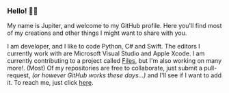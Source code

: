 ### Hello! 👨‍💻
My name is Jupiter, and welcome to my GitHub profile. Here you'll find most of my creations and other things I might want to share with you.

I am developer, and I like to code Python, C# and Swift. The editors I currently work with are Microsoft Visual Studio and Apple Xcode. I am currently contributing to a project called [Files](https://github.com/files-community/Files), but I'm also working on many more!. (Most) Of my repositories are free to collaborate, just submit a pull-request, *(or however GitHub works these days...)* and I'll see if I want to add it. To reach me, just click [here](mailto:devwow64@gmail.com).

<!--
**DeveloperWOW64/DeveloperWOW64** is a ✨ _special_ ✨ repository because its `README.md` (this file) appears on your GitHub profile.

Here are some ideas to get you started:

- 🔭 I’m currently working on ...
- 🌱 I’m currently learning ...
- 👯 I’m looking to collaborate on ...
- 🤔 I’m looking for help with ...
- 💬 Ask me about ...
- 📫 How to reach me: ...
- 😄 Pronouns: ...
- ⚡ Fun fact: ...
-->
